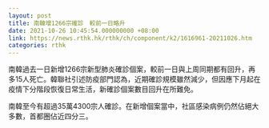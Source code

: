 ```yaml
---
layout: post
title: 南韓增1266宗確診　較前一日略升
date: 2021-10-26 10:45:54.000000000 +08:00
link: https://news.rthk.hk/rthk/ch/component/k2/1616961-20211026.htm
categories: rthk
---
```


南韓過去一日新增1266宗新型肺炎確診個案，較前一日與上周同期都有回升，再多15人死亡。韓聯社引述防疫部門認為，近期確診規模雖然減少，但因應下月起在疫情下分階段恢復日常生活，新確診個案數目回升在所難免。

南韓至今有超過35萬4300宗人確診。在新增個案當中，社區感染病例仍然佔絕大多數，首都圈佔近四分三。
